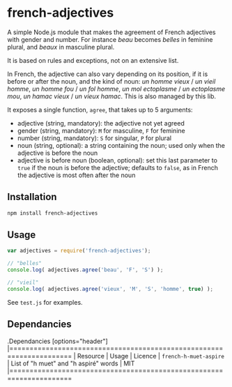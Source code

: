 # french-adjectives

A simple Node.js module that makes the agreement of French adjectives with gender and number.
For instance _beau_ becomes _belles_ in feminine plural, and _beaux_ in masculine plural.

It is based on rules and exceptions, not on an extensive list.

In French, the adjective can also vary depending on its position, if it is before or after the noun, and the kind of noun: _un homme vieux_ / _un vieil homme_, _un homme fou_ / _un fol homme_, _un mol ectoplasme_ / _un ectoplasme mou_, _un hamac vieux_ / _un vieux hamac_.
This is also managed by this lib.

It exposes a single function, `agree`, that takes up to 5 arguments:

* adjective (string, mandatory): the adjective not yet agreed
* gender (string, mandatory): `M` for masculine, `F` for feminine
* number (string, mandatory): `S` for singular, `P` for plural
* noun (string, optional): a string containing the noun; used only when the adjective is before the noun
* adjective is before noun (boolean, optional): set this last parameter to `true` if the noun is before the adjective; defaults to `false`, as in French the adjective is most often after the noun


## Installation 
```sh
npm install french-adjectives
```

## Usage

```javascript
var adjectives = require('french-adjectives');

// "belles"
console.log( adjectives.agree('beau', 'F', 'S') );

// "vieil"
console.log( adjectives.agree('vieux', 'M', 'S', 'homme', true) );
```

See `test.js` for examples.

## Dependancies

.Dependancies
[options="header"]
|=====================================================================
| Resource | Usage | Licence
| `french-h-muet-aspire` | List of "h muet" and "h aspiré" words | MIT
|=====================================================================
